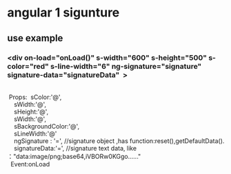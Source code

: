 # angular 1 sigunture

## use example
### <div on-load="onLoad()" s-width="600" s-height="500" s-color="red" s-line-width="6" ng-signature="signature" signature-data="signatureData"  ></div>
   <br />
&nbsp;Props: &nbsp;sColor:'@',<br />
&nbsp;&nbsp;&nbsp; sWidth:'@',<br />
&nbsp;&nbsp;&nbsp;  sHeight:'@',<br />
&nbsp;&nbsp;&nbsp; sWidth:'@',<br />
&nbsp;&nbsp;&nbsp;  sBackgroundColor:'@',<br />
&nbsp;&nbsp;&nbsp; sLineWidth:'@'<br />
&nbsp;&nbsp;&nbsp;  ngSignature : '=',  //signature object ,has function:reset(),getDefaultData().<br />
&nbsp;&nbsp;&nbsp;  signatureData:'=',  //signature text data, like  ："data:image/png;base64,iVBORw0KGgo......"<br />
&nbsp;   Event:onLoad<br />

